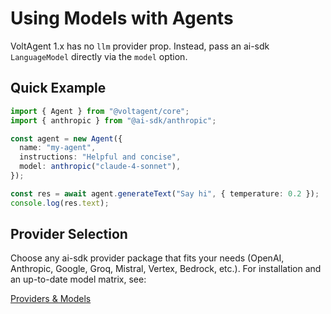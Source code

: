 # Using Models with Agents

VoltAgent 1.x has no `llm` provider prop. Instead, pass an ai-sdk `LanguageModel` directly via the `model` option.

## Quick Example

```typescript
import { Agent } from "@voltagent/core";
import { anthropic } from "@ai-sdk/anthropic";

const agent = new Agent({
  name: "my-agent",
  instructions: "Helpful and concise",
  model: anthropic("claude-4-sonnet"),
});

const res = await agent.generateText("Say hi", { temperature: 0.2 });
console.log(res.text);
```

## Provider Selection

Choose any ai-sdk provider package that fits your needs (OpenAI, Anthropic, Google, Groq, Mistral, Vertex, Bedrock, etc.). For installation and an up-to-date model matrix, see:

[Providers & Models](https://voltagent.dev/docs/getting-started/providers-models/)
